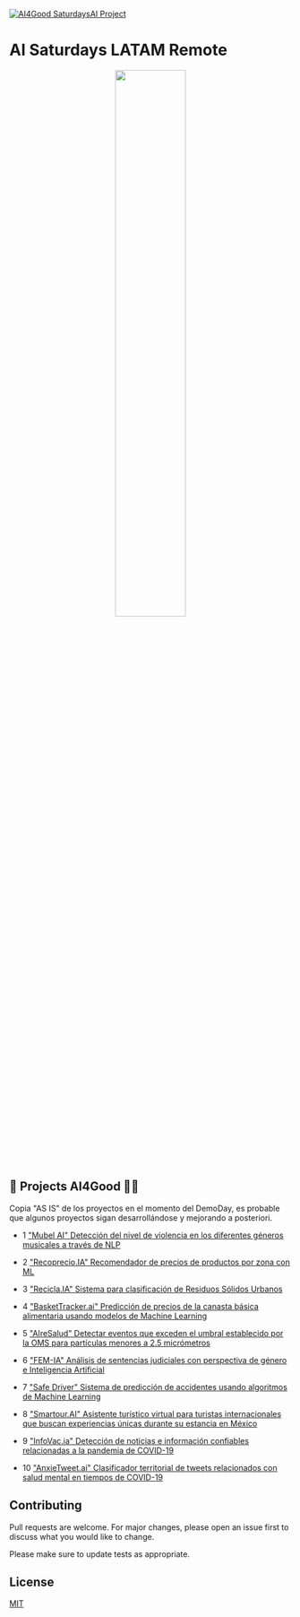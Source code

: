 [![AI4Good SaturdaysAI Project](https://img.shields.io/badge/AI4Good%20Project-SaturdaysAI-orange)](https://www.saturdays.ai/projects_saturdays.html)

# AI Saturdays LATAM Remote
<p align="center"><img width="50%" src="https://saturdaysai.github.io/saturdaysai/images/logo.png" /></p>


## 🚀 Projects AI4Good 👩‍💻
Copia "AS IS" de los proyectos en el momento del DemoDay, es probable que algunos proyectos sigan desarrollándose y mejorando a posteriori.

* 1 ["Mubel AI" Detección del nivel de violencia en los diferentes géneros musicales a través de NLP](https://github.com/SaturdaysAI/Projects/tree/master/LATAM_remote/NLP_Violencia-en-musica--master)

* 2 ["Recoprecio.IA" Recomendador de precios de productos por zona con ML](https://github.com/SaturdaysAI/Projects/tree/master/LATAM_remote/RecoprecioEquipoCoral_SaturdaysAI_Latam2020)

* 3 ["Recicla.IA" Sistema para clasificación de Residuos Sólidos Urbanos](https://github.com/SaturdaysAI/Projects/tree/master/LATAM_remote/Project_recicla_ai-main)

* 4 ["BasketTracker.ai" Predicción de precios de la canasta básica alimentaria usando modelos de Machine Learning](https://github.com/SaturdaysAI/Projects/tree/master/LATAM_remote/equipo_dorado) 

* 5 ["AIreSalud" Detectar eventos que exceden el umbral establecido por la OMS para partículas menores a 2.5 micrómetros](https://github.com/SaturdaysAI/Projects/tree/master/LATAM_remote/SaturdaysAI-LATAM_AIreySalud_2020-main)

* 6 ["FEM-IA" Análisis de sentencias judiciales con perspectiva de género e Inteligencia Artificial](https://github.com/SaturdaysAI/Projects/tree/master/LATAM_remote/FEM_IA-master) 

* 7 ["Safe Driver" Sistema de predicción de accidentes usando algoritmos de Machine Learning](https://github.com/SaturdaysAI/Projects/tree/master/LATAM_remote/equipo_rosa_saturdaysai_latam_2020-master)

* 8 ["Smartour.AI" Asistente turístico virtual para turistas internacionales que buscan experiencias únicas durante su estancia en México](https://github.com/SaturdaysAI/Projects/tree/master/LATAM_remote/asistente_turistico-master)

* 9 ["InfoVac.ia" Detección de noticias e información confiables relacionadas a la pandemia de COVID-19](https://github.com/SaturdaysAI/Projects/tree/master/LATAM_remote/InfoVac-main)

* 10 ["AnxieTweet.ai" Clasificador territorial de tweets relacionados con salud mental en tiempos de COVID-19](https://github.com/SaturdaysAI/Projects/tree/master/LATAM_remote/DataExtraction-master) 


## Contributing
Pull requests are welcome. For major changes, please open an issue first to discuss what you would like to change.

Please make sure to update tests as appropriate.

## License
[MIT](https://choosealicense.com/licenses/mit/)
